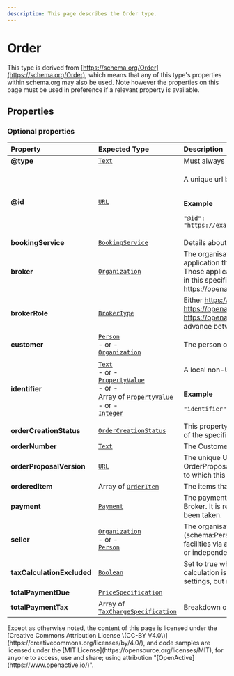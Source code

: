 ```yaml
---
description: This page describes the Order type.
---
```


# Order

This type is derived from [https://schema.org/Order](https://schema.org/Order), which means that any of this type's properties within schema.org may also be used. Note however the properties on this page must be used in preference if a relevant property is available.

## **Properties**

### **Optional properties**

<table>
  <thead>
    <tr>
      <th style="text-align:left">Property</th>
      <th style="text-align:left">Expected Type</th>
      <th style="text-align:left">Description</th>
    </tr>
  </thead>
  <tbody>
    <tr>
      <td style="text-align:left"><b>@type</b>
      </td>
      <td style="text-align:left"> <a href="https://schema.org/Text"><code>Text</code></a>
      </td>
      <td style="text-align:left">Must always be present and set to <code>&quot;@type&quot;: &quot;Order&quot;</code>
      </td>
    </tr>
    <tr>
      <td style="text-align:left"><b>@id</b>
      </td>
      <td style="text-align:left"> <a href="https://schema.org/URL"><code>URL</code></a>
      </td>
      <td style="text-align:left">
        <p>A unique url based identifier for the record</p>
        <p>
          <br /><b>Example</b>
        </p>
        <p><code>&quot;@id&quot;: &quot;https://example.com/Order/a4bf0373270be80312345&quot;</code>
        </p>
      </td>
    </tr>
    <tr>
      <td style="text-align:left"><b>bookingService</b>
      </td>
      <td style="text-align:left"> <a href="https://developer.openactive.io/data-model/types/bookingservice"><code>BookingService</code></a>
      </td>
      <td style="text-align:left">Details about the Booking System</td>
    </tr>
    <tr>
      <td style="text-align:left"><b>broker</b>
      </td>
      <td style="text-align:left"> <a href="https://developer.openactive.io/data-model/types/organization"><code>Organization</code></a>
      </td>
      <td style="text-align:left">The organisation or developer providing an application that allows Customers
        to make bookings. Those applications will be clients of the API defined
        in this specification. If brokerRole is set to <a href="https://openactive.io/NoBroker">https://openactive.io/NoBroker</a> this
        is not required.</td>
    </tr>
    <tr>
      <td style="text-align:left"><b>brokerRole</b>
      </td>
      <td style="text-align:left"> <a href="https://openactive.io/BrokerType"><code>BrokerType</code></a>
      </td>
      <td style="text-align:left">Either <a href="https://openactive.io/AgentBroker">https://openactive.io/AgentBroker</a>,
        <a
        href="https://openactive.io/ResellerBroker">https://openactive.io/ResellerBroker</a>or <a href="https://openactive.io/NoBroker">https://openactive.io/NoBroker</a>,
          as agreed in advance between the Broker and Seller.</td>
    </tr>
    <tr>
      <td style="text-align:left"><b>customer</b>
      </td>
      <td style="text-align:left"> <a href="https://developer.openactive.io/data-model/types/person"><code>Person</code></a>
        <br
        />- or -
        <br /><a href="https://developer.openactive.io/data-model/types/organization"><code>Organization</code></a>
      </td>
      <td style="text-align:left">The person or organization purchasing the Order.</td>
    </tr>
    <tr>
      <td style="text-align:left"><b>identifier</b>
      </td>
      <td style="text-align:left"> <a href="https://schema.org/Text"><code>Text</code></a>
        <br />- or -
        <br /><a href="https://developer.openactive.io/data-model/types/propertyvalue"><code>PropertyValue</code></a>
        <br
        />- or -
        <br />Array of <a href="https://developer.openactive.io/data-model/types/propertyvalue"><code>PropertyValue</code></a>
        <br
        />- or -
        <br /><a href="https://schema.org/Integer"><code>Integer</code></a>
      </td>
      <td style="text-align:left">
        <p>A local non-URI identifier for the resource</p>
        <p>
          <br /><b>Example</b>
        </p>
        <p><code>&quot;identifier&quot;: &quot;SB1234&quot;</code>
        </p>
      </td>
    </tr>
    <tr>
      <td style="text-align:left"><b>orderCreationStatus</b>
      </td>
      <td style="text-align:left"> <a href="https://openactive.io/OrderCreationStatus"><code>OrderCreationStatus</code></a>
      </td>
      <td style="text-align:left">This property is internal to the Broker in this version of the specification.</td>
    </tr>
    <tr>
      <td style="text-align:left"><b>orderNumber</b>
      </td>
      <td style="text-align:left"> <a href="https://schema.org/Text"><code>Text</code></a>
      </td>
      <td style="text-align:left">The Customer-facing identifier of the Order.</td>
    </tr>
    <tr>
      <td style="text-align:left"><b>orderProposalVersion</b>
      </td>
      <td style="text-align:left"> <a href="https://schema.org/URL"><code>URL</code></a>
      </td>
      <td style="text-align:left">The unique URL representing this version of the OrderProposal, or the
        version of the OrderProposal to which this Order is related.</td>
    </tr>
    <tr>
      <td style="text-align:left"><b>orderedItem</b>
      </td>
      <td style="text-align:left">Array of <a href="https://developer.openactive.io/data-model/types/orderitem"><code>OrderItem</code></a>
      </td>
      <td style="text-align:left">The items that constitute the Order.</td>
    </tr>
    <tr>
      <td style="text-align:left"><b>payment</b>
      </td>
      <td style="text-align:left"> <a href="https://developer.openactive.io/data-model/types/payment"><code>Payment</code></a>
      </td>
      <td style="text-align:left">The payment associated with the Order by the Broker. It is required for
        cases where a payment has been taken.</td>
    </tr>
    <tr>
      <td style="text-align:left"><b>seller</b>
      </td>
      <td style="text-align:left"> <a href="https://developer.openactive.io/data-model/types/organization"><code>Organization</code></a>
        <br
        />- or -
        <br /><a href="https://developer.openactive.io/data-model/types/person"><code>Person</code></a>
      </td>
      <td style="text-align:left">The organisation (schema:Organization) or person (schema:Person) providing
        access to events or facilities via a Booking System. e.g. a leisure provider
        or independent instructor running a yoga classes.</td>
    </tr>
    <tr>
      <td style="text-align:left"><b>taxCalculationExcluded</b>
      </td>
      <td style="text-align:left"> <a href="https://schema.org/Boolean"><code>Boolean</code></a>
      </td>
      <td style="text-align:left">Set to true when business-to-business tax calculation is required by the
        seller or brokerRole settings, but not supported by the Broker.</td>
    </tr>
    <tr>
      <td style="text-align:left"><b>totalPaymentDue</b>
      </td>
      <td style="text-align:left"> <a href="https://developer.openactive.io/data-model/types/pricespecification"><code>PriceSpecification</code></a>
      </td>
      <td style="text-align:left"></td>
    </tr>
    <tr>
      <td style="text-align:left"><b>totalPaymentTax</b>
      </td>
      <td style="text-align:left">Array of <a href="https://developer.openactive.io/data-model/types/taxchargespecification"><code>TaxChargeSpecification</code></a>
      </td>
      <td style="text-align:left">Breakdown of tax payable for the Order.</td>
    </tr>
  </tbody>
</table>Except as otherwise noted, the content of this page is licensed under the [Creative Commons Attribution License \(CC-BY V4.0\)](https://creativecommons.org/licenses/by/4.0/), and code samples are licensed under the [MIT License](https://opensource.org/licenses/MIT), for anyone to access, use and share; using attribution "[OpenActive](https://www.openactive.io/)".

